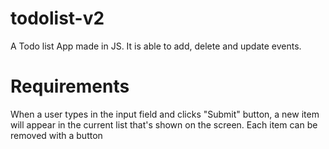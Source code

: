 # todolist-v2
A Todo list App made in JS. It is able to add, delete and update events.
# Requirements
When a user types in the input field and clicks "Submit" button, a new item will appear in the current list that's shown on the screen. Each item can be removed with a button
